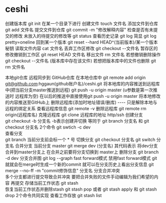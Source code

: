 # ceshi
创建版本库    git init 在某一个目录下进行
创建文件      touch 文件名
添加文件到仓库   git add 文件名
提交文件到仓库   git commit -m "修改解释内容"
检查是否有未提交的修改  未放入的待提交的修改等    git status
查看历史记录     git log   简显  git log pretty=oneline
回到某一个版本    git reset --hard HEAD^(当前版本)/某一个版本秘钥
读取文件内容     cat 文件名
丢弃工作区修改    git checkout --文件名
暂存区的修改撤销到工作区     git reset HEAD 文件名
移出文件          rm 文件名    若想撤销删除操作  git checkout --文件名   (版本库中存在该文件)  若想把版本库中的文件也删除   git rm 文件名

本地git仓库 远程同步到 GitHub仓库      在本地仓库中 git remote add origin git@github.com:hggaun(github账户名)/ceshi.git
将本地库的内容推送到远程库中(把当前分支master推送到远程)           git push -u origin master     (u参数是第一次推送时 远程库为空)  在以后的推送中直接使用git push -u origin master 将本地修改的内容推送至GitHub上
删除远程库(添加时地址错误/删库) ---- 只是解除本地与远程的绑定关系
    查看远程库信息         git remote -v
    删除远程库            git remote rm origin(远程库名)
克隆远程库
    git clone  远程库的地址  http/ssh
创建分支  
    git checkout -b 分支名      -b表示创建并切换  等同于 git branch 分支名 和 git checkout 分支名  2个命令             git swtich -c dev  
查看分支    
    git branch   当前分支前会标一个 * 号
切换分支
    git checkout 分支名                     git switch 分支名 
合并分支
    当前分支  master
    git merge  dev (分支名)   其代码表示 将dev分支合并到master分支上   在合并之前要将分支切换到 master上
删除分支
    git branch -d dev
分支合并图
    git log --graph
fast forward模式
    禁用fast forward模式 git就就会在merge时生成一个新的commit 就可以在分支历史上看出分支信息
    git merge  --no-ff  -m "commit修饰信息" 分支名
分支合并冲突  
    多个分支都进行提交导致合并冲突   要把合并失败的文件手动编辑为我们希望的内容 再提交
存储当前工作状态
    git stash    
恢复当前工作状态并删除stash
    git stash pop     或者 git stash apply 和 git stash drop 2个命令共同实现
查看工作存放
    git stash list 

    
    
